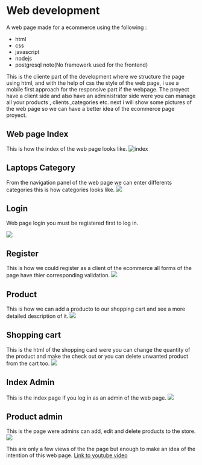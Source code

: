 # Web development
A web page made for a ecommerce using the following :

- html
- css
- javascript
- nodejs
- postgresql
note(No framework used for the frontend)

This is the cliente part of the development where we structure the page using html,
and with the help of css the style of the web page, i use a mobile first approach for the responsive part if the webpage. The proyect have a client side and also have an administrator side were you can manage all your products , clients ,categories etc.
next i will show some pictures of the web page so we can have a better idea of the ecommerce page proyect.

## Web page Index
This is how the index of the web page looks like.
![](https://scontent.fsrz2-1.fna.fbcdn.net/v/t39.30808-6/362204596_115196174974047_7286833726609616021_n.jpg?stp=dst-jpg_p180x540&_nc_cat=108&cb=99be929b-3346023f&ccb=1-7&_nc_sid=730e14&_nc_ohc=5rsuvJvi8cUAX9qsJZT&_nc_ht=scontent.fsrz2-1.fna&oh=00_AfAPO8iPeWD-KZzsiCoLcZkY7QVIZOWUwB3WvdED0A7Bwg&oe=64BCE633 "index")

## Laptops Category
From the navigation panel of the web page we can enter differents categories this is how 
categories looks like.
![](https://scontent.fsrz2-1.fna.fbcdn.net/v/t39.30808-6/362215719_115224171637914_3594227096880957045_n.jpg?_nc_cat=111&cb=99be929b-3346023f&ccb=1-7&_nc_sid=730e14&_nc_ohc=kwSGmRAHDz4AX-LMYRa&_nc_ht=scontent.fsrz2-1.fna&oh=00_AfAXNCIjKhjn80hWPXTME4XRvJQ7VlRn7Os_s-BgKCxp9g&oe=64BCAA51)

## Login
Web page login you must be registered first to log in.

![](https://scontent.fsrz2-1.fna.fbcdn.net/v/t39.30808-6/362202211_115225694971095_8972689789922344025_n.jpg?_nc_cat=107&cb=99be929b-3346023f&ccb=1-7&_nc_sid=730e14&_nc_ohc=FiR1FFkBM1YAX8zoAdt&_nc_ht=scontent.fsrz2-1.fna&oh=00_AfB_Nw-OmMBGFGB14i4KXwH_9cLOCaI8raSyMsAJ88PEPg&oe=64BC1A2E)
## Register

This is how we could register as a client of the ecommerce all forms of the page have 
thier corresponding validation.
![](https://scontent.fsrz2-1.fna.fbcdn.net/v/t39.30808-6/361595127_115228878304110_815775670231306978_n.jpg?_nc_cat=100&cb=99be929b-3346023f&ccb=1-7&_nc_sid=730e14&_nc_ohc=T94hVA9TZzAAX8Nc0ly&_nc_ht=scontent.fsrz2-1.fna&oh=00_AfCW56tPsuFlXjj7C32g7B4mdiVe2eBr6t7R51NrzNyiQw&oe=64BD57CD)
## Product

This is how we can add a producto to our shopping cart and see a more detailed description of it.
![](https://scontent.fsrz2-1.fna.fbcdn.net/v/t39.30808-6/361915275_115232701637061_4648926640662175854_n.jpg?_nc_cat=104&cb=99be929b-3346023f&ccb=1-7&_nc_sid=730e14&_nc_ohc=_R_TcLw7P2oAX97aByS&_nc_ht=scontent.fsrz2-1.fna&oh=00_AfAuit74Hr_E65bmhYvsfZWHowxqzL5ZwWPvmAE9AQX27A&oe=64BCAC77)

## Shopping cart

This is the html of the shopping card were you can change the quantity of the product and make the check out or you can delete unwanted product from the cart too.
![](https://scontent.fsrz2-1.fna.fbcdn.net/v/t39.30808-6/361928866_115238821636449_3546980728104901196_n.jpg?_nc_cat=102&cb=99be929b-3346023f&ccb=1-7&_nc_sid=730e14&_nc_ohc=osMhze8P3koAX-FJ_Tf&_nc_ht=scontent.fsrz2-1.fna&oh=00_AfCdlQExkTGQCdJZyC1-uldeoqTXnw5ko5q7zHhuM0lbug&oe=64BBDAF3)

## Index Admin

This is the index page if you log in as an admin of the web page.
![](https://scontent.fsrz2-1.fna.fbcdn.net/v/t39.30808-6/362218293_115244491635882_4038509943436888954_n.jpg?_nc_cat=103&cb=99be929b-3346023f&ccb=1-7&_nc_sid=730e14&_nc_ohc=i_4lQdEOqEoAX-WQA8J&_nc_ht=scontent.fsrz2-1.fna&oh=00_AfA4gLb9b5nrl27elz1lGx5zJ-T_OZyWqyrlclJZO6x4CQ&oe=64BBF04B)
## Product admin

This is the page were admins can add, edit and delete products to the store.
![](https://scontent.fsrz2-1.fna.fbcdn.net/v/t39.30808-6/362199338_115245681635763_157321474572718109_n.jpg?_nc_cat=109&cb=99be929b-3346023f&ccb=1-7&_nc_sid=730e14&_nc_ohc=gMBrFkkoF6EAX9W5UEO&_nc_ht=scontent.fsrz2-1.fna&oh=00_AfAW9SPkiSy_WJ9WPqUAc3gX5BiBYfbY8Itz1sHZaNtfpg&oe=64BBD427)

This are only a few views of the the page but enough to make an idea of the intention of this web page.
[Link to youtube video](https://youtu.be/zAIpiSWOraw "WebPage video")
